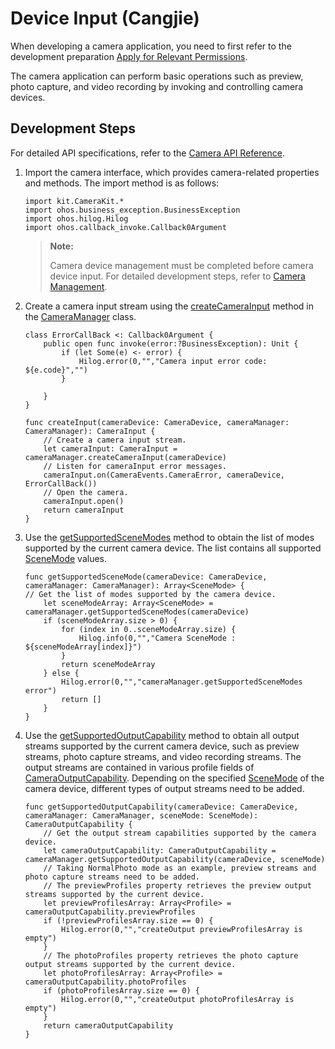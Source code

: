 # Device Input (Cangjie)

When developing a camera application, you need to first refer to the development preparation [Apply for Relevant Permissions](./cj-camera-preparation.md).

The camera application can perform basic operations such as preview, photo capture, and video recording by invoking and controlling camera devices.

## Development Steps

For detailed API specifications, refer to the [Camera API Reference](../../../../API_Reference/source_en/apis/CameraKit/cj-apis-multimedia-camera.md).

1. Import the camera interface, which provides camera-related properties and methods. The import method is as follows:

    <!-- compile -->

    ```cangjie
    import kit.CameraKit.*
    import ohos.business_exception.BusinessException
    import ohos.hilog.Hilog
    import ohos.callback_invoke.Callback0Argument
    ```

    > **Note:**
    >
    > Camera device management must be completed before camera device input. For detailed development steps, refer to [Camera Management](./cj-camera-device-management.md).

2. Create a camera input stream using the [createCameraInput](../../../../API_Reference/source_en/apis/CameraKit/cj-apis-multimedia-camera.md#func-createcamerainputcameradevice) method in the [CameraManager](../../../../API_Reference/source_en/apis/CameraKit/cj-apis-multimedia-camera.md#class-cameramanager) class.

    <!-- compile -->

    ```cangjie
    class ErrorCallBack <: Callback0Argument {
        public open func invoke(error:?BusinessException): Unit {
            if (let Some(e) <- error) {
                Hilog.error(0,"","Camera input error code: ${e.code}","")
            }

        }
    }

    func createInput(cameraDevice: CameraDevice, cameraManager: CameraManager): CameraInput {
        // Create a camera input stream.
        let cameraInput: CameraInput = cameraManager.createCameraInput(cameraDevice)
        // Listen for cameraInput error messages.
        cameraInput.on(CameraEvents.CameraError, cameraDevice, ErrorCallBack())
        // Open the camera.
        cameraInput.open()
        return cameraInput
    }
    ```

3. Use the [getSupportedSceneModes](../../../../API_Reference/source_en/apis/CameraKit/cj-apis-multimedia-camera.md#func-getsupportedscenemodescameradevice) method to obtain the list of modes supported by the current camera device. The list contains all supported [SceneMode](../../../../API_Reference/source_en/apis/CameraKit/cj-apis-multimedia-camera.md#enum-scenemode) values.

    <!-- compile -->

    ```cangjie
    func getSupportedSceneMode(cameraDevice: CameraDevice, cameraManager: CameraManager): Array<SceneMode> {
    // Get the list of modes supported by the camera device.
        let sceneModeArray: Array<SceneMode> = cameraManager.getSupportedSceneModes(cameraDevice)
        if (sceneModeArray.size > 0) {
            for (index in 0..sceneModeArray.size) {
                Hilog.info(0,"","Camera SceneMode : ${sceneModeArray[index]}")
            }
            return sceneModeArray
        } else {
            Hilog.error(0,"","cameraManager.getSupportedSceneModes error")
            return []
        }
    }
    ```

4. Use the [getSupportedOutputCapability](../../../../API_Reference/source_en/apis/CameraKit/cj-apis-multimedia-camera.md#func-getsupportedoutputcapabilitycameradevice-scenemode) method to obtain all output streams supported by the current camera device, such as preview streams, photo capture streams, and video recording streams. The output streams are contained in various profile fields of [CameraOutputCapability](../../../../API_Reference/source_en/apis/CameraKit/cj-apis-multimedia-camera.md#class-cameraoutputcapability). Depending on the specified [SceneMode](../../../../API_Reference/source_en/apis/CameraKit/cj-apis-multimedia-camera.md#enum-scenemode) of the camera device, different types of output streams need to be added.

    <!-- compile -->

    ```cangjie
    func getSupportedOutputCapability(cameraDevice: CameraDevice, cameraManager: CameraManager, sceneMode: SceneMode): CameraOutputCapability {
        // Get the output stream capabilities supported by the camera device.
        let cameraOutputCapability: CameraOutputCapability = cameraManager.getSupportedOutputCapability(cameraDevice, sceneMode)
        // Taking NormalPhoto mode as an example, preview streams and photo capture streams need to be added.
        // The previewProfiles property retrieves the preview output streams supported by the current device.
        let previewProfilesArray: Array<Profile> = cameraOutputCapability.previewProfiles
        if (!previewProfilesArray.size == 0) {
            Hilog.error(0,"","createOutput previewProfilesArray is empty")
        }
        // The photoProfiles property retrieves the photo capture output streams supported by the current device.
        let photoProfilesArray: Array<Profile> = cameraOutputCapability.photoProfiles
        if (photoProfilesArray.size == 0) {
            Hilog.error(0,"","createOutput photoProfilesArray is empty")
        }
        return cameraOutputCapability
    }
    ```